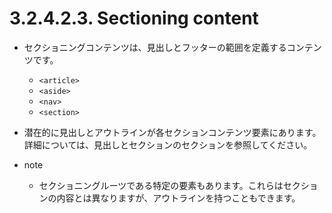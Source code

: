 # 3.2.4.2.3. Sectioning content

- セクショニングコンテンツは、見出しとフッターの範囲を定義するコンテンツです。
    - `<article>`
    - `<aside>`
    - `<nav>`
    - `<section>`

- 潜在的に見出しとアウトラインが各セクションコンテンツ要素にあります。詳細については、見出しとセクションのセクションを参照してください。

- note
    - セクショニングルーツである特定の要素もあります。これらはセクションの内容とは異なりますが、アウトラインを持つこともできます。
